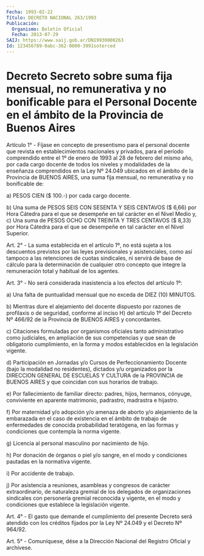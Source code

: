 ```yaml
---
Fecha: 1993-02-22
Título: DECRETO NACIONAL 263/1993
Publicación:
  Organismo: Boletín Oficial
  Fecha: 2013-07-29
SAIJ: https://www.saij.gob.ar/DN19930000263
Id: 123456789-0abc-362-0000-3991soterced
---
```

# Decreto Secreto sobre suma fija mensual, no remunerativa y no bonificable para el Personal Docente en el ámbito de la Provincia de Buenos Aires

<a id="1"></a>
Artículo 1° - Fíjase en concepto de presentismo para el personal docente que revista en establecimientos nacionales y privados, para el período comprendido entre el 1º de enero de 1993 al 28 de febrero del mismo año, por cada cargo docente de todos los niveles y modalidades de la enseñanza comprendidos en la Ley Nº 24.049 ubicados en el ámbito de la Provincia de BUENOS AIRES, una suma fija mensual, no remunerativa y no bonificable de:

a) PESOS CIEN ($ 100.-) por cada cargo docente.

b) Una suma de PESOS SEIS CON SESENTA Y SEIS CENTAVOS ($ 6,66) por Hora Cátedra para el que se desempeñe en tal carácter en el Nivel Medio y, c) Una suma de PESOS OCHO CON TREINTA Y TRES CENTAVOS ($ 8,33) por Hora Cátedra para el que se desempeñe en tal carácter en el Nivel Superior.

<a id="2"></a>
Art. 2° - La suma establecida en el artículo 1º, no está sujeta a los descuentos previstos por las leyes previsionales y asistenciales, como así tampoco a las retenciones de cuotas sindicales, ni servirá de base de cálculo para la determinación de cualquier otro concepto que integre la remuneración total y habitual de los agentes.

<a id="3"></a>
Art. 3° - No será considerada inasistencia a los efectos del artículo 1º:

a) Una falta de puntualidad mensual que no exceda de DIEZ (10) MINUTOS.

b) Mientras dure el alejamiento del docente dispuesto por razones de profilaxis o de seguridad, conforme al inciso H) del artículo 1º del  Decreto Nº 466/92 de la Provincia de BUENOS AIRES y concordantes.

c) Citaciones formuladas por organismos oficiales tanto administrativo como judiciales, en ampliación de sus competencias y que sean de obligatorio cumplimiento, en la forma y modos establecidos en la legislación vigente.

d) Participación en Jornadas y/o Cursos de Perfeccionamiento Docente (bajo la modalidad no residentes), dictados y/u organizados por la DIRECCION GENERAL DE ESCUELAS Y CULTURA de la PROVINCIA de BUENOS AIRES y que coincidan con sus horarios de trabajo.

e) Por fallecimiento de familiar directo: padres, hijos, hermanos, cónyuge, conviviente en aparente matrimonio, padrastro, madrastra e hijastro.

f) Por maternidad y/o adopción y/o amenaza de aborto y/o alejamiento de la embarazada en el caso de existencia en el ámbito de trabajo de enfermedades de conocida probabilidad teratógena, en las formas y condiciones que contempla la norma vigente.

g) Licencia al personal masculino por nacimiento de hijo.

h) Por donación de órganos o piel y/o sangre, en el modo y condiciones pautadas en la normativa vigente.

i) Por accidente de trabajo.

j) Por asistencia a reuniones, asambleas y congresos de carácter extraordinario, de naturaleza gremial de los delegados de organizaciones sindicales con personería gremial reconocida y vigente, en el modo y condiciones que establece la legislación vigente.

<a id="4"></a>
Art. 4° - El gasto que demande el cumplimiento del presente    Decreto será atendido con los créditos fijados por la Ley Nº 24.049 y el  Decreto Nº 964/92.

<a id="5"></a>
Art. 5° - Comuníquese, dése a la Dirección Nacional del Registro Oficial y archívese.